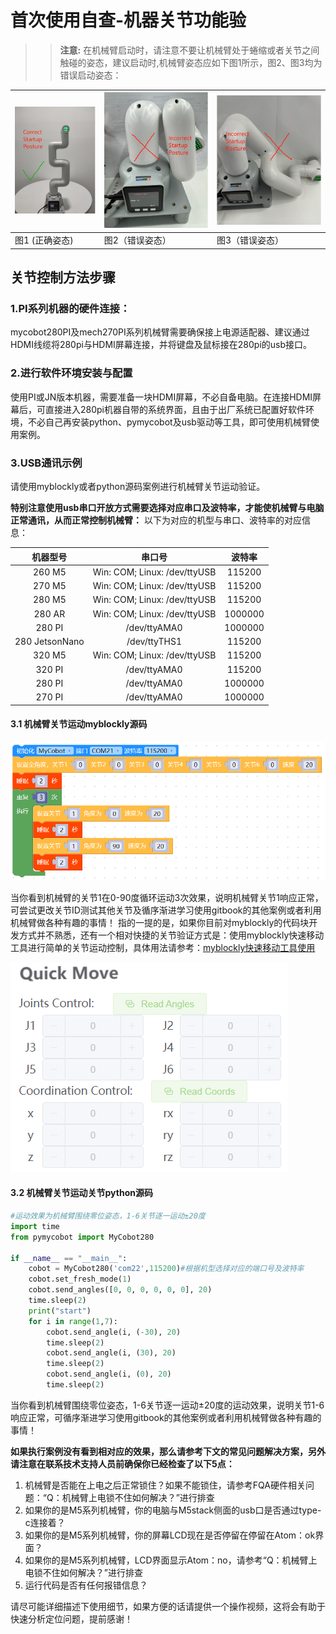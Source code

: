 # 首次使用自查-机器关节功能验

>> **注意:** 在机械臂启动时，请注意不要让机械臂处于蜷缩或者关节之间触碰的姿态，建议启动时,机械臂姿态应如下图1所示，图2、图3均为错误启动姿态：

| ![](../../resource/4-SupportAndService/9.Troubleshooting/9.images/check_1.png) | ![](../../resource/4-SupportAndService/9.Troubleshooting/9.images/check_2.png) |  ![](../../resource/4-SupportAndService/9.Troubleshooting/9.images/check_3.png)  |
|---------------|---------------|---------------|
| 图1 (正确姿态)     | 图2（错误姿态）     |  图3（错误姿态）      |

## 关节控制方法步骤

### 1.PI系列机器的硬件连接：

mycobot280PI及mech270PI系列机械臂需要确保接上电源适配器、建议通过HDMI线缆将280pi与HDMI屏幕连接，并将键盘及鼠标接在280pi的usb接口。


### 2.进行软件环境安装与配置

使用PI或JN版本机器，需要准备一块HDMI屏幕，不必自备电脑。在连接HDMI屏幕后，可直接进入280pi机器自带的系统界面，且由于出厂系统已配置好软件环境，不必自己再安装python、pymycobot及usb驱动等工具，即可使用机械臂使用案例。

### 3.USB通讯示例

请使用myblockly或者python源码案例进行机械臂关节运动验证。

**特别注意使用usb串口开放方式需要选择对应串口及波特率，才能使机械臂与电脑正常通讯，从而正常控制机械臂：**
以下为对应的机型与串口、波特率的对应信息：

| 机器型号       | 串口号 |  波特率  |
| :-----------: | :---------: | :---------: |
| 260 M5         | Win: COM; Linux: /dev/ttyUSB | 115200 |
| 270 M5         | Win: COM; Linux: /dev/ttyUSB | 115200 |
| 280 M5         | Win: COM; Linux: /dev/ttyUSB | 115200 |
| 280 AR         | Win: COM; Linux: /dev/ttyUSB | 1000000 |
| 280 PI         | /dev/ttyAMA0 | 1000000 |
| 280 JetsonNano         | /dev/ttyTHS1 | 115200 |
| 320 M5         | Win: COM; Linux: /dev/ttyUSB | 115200 |
| 320 PI         | /dev/ttyAMA0 | 115200 |
| 280 PI         | /dev/ttyAMA0 | 1000000 |
| 270 PI         | /dev/ttyAMA0 | 1000000 |


#### 3.1 机械臂关节运动myblockly源码

![](../../resource/4-SupportAndService/9.Troubleshooting/9.images/check_5.png)

当你看到机械臂的关节1在0-90度循环运动3次效果，说明机械臂关节1响应正常，可尝试更改关节ID测试其他关节及循序渐进学习使用gitbook的其他案例或者利用机械臂做各种有趣的事情！
指的一提的是，如果你目前对myblockly的代码块开发方式并不熟悉，还有一个相对快捷的关节验证方式是：使用myblockly快速移动工具进行简单的关节运动控制，具体用法请参考：[myblockly快速移动工具使用](https://drive.google.com/file/d/1pDR-WBjkGrLcRdeshDmAMIWbEpu_jsJW/view?usp=sharing)

![](../../resource/4-SupportAndService/9.Troubleshooting/9.images/check_6.png)

#### 3.2 机械臂关节运动关节python源码

```python
#运动效果为机械臂围绕零位姿态，1-6关节逐一运动±20度
import time
from pymycobot import MyCobot280

if __name__ == "__main__":
    cobot = MyCobot280('com22',115200)#根据机型选择对应的端口号及波特率
    cobot.set_fresh_mode(1)
    cobot.send_angles([0, 0, 0, 0, 0, 0], 20)
    time.sleep(2)
    print("start")
    for i in range(1,7):
        cobot.send_angle(i, (-30), 20)
        time.sleep(2)
        cobot.send_angle(i, (30), 20)
        time.sleep(2)
        cobot.send_angle(i, (0), 20)
        time.sleep(2)

```

当你看到机械臂围绕零位姿态，1-6关节逐一运动±20度的运动效果，说明关节1-6响应正常，可循序渐进学习使用gitbook的其他案例或者利用机械臂做各种有趣的事情！

**如果执行案例没有看到相对应的效果，那么请参考下文的常见问题解决方案，另外请注意在联系技术支持人员前确保你已经检查了以下5点：**

1. 机械臂是否能在上电之后正常锁住？如果不能锁住，请参考FQA硬件相关问题：“Q：机械臂上电锁不住如何解决？”进行排查
2. 如果你的是M5系列机械臂，你的电脑与M5stack侧面的usb口是否通过type-c连接着？
3. 如果你的是M5系列机械臂，你的屏幕LCD现在是否停留在停留在Atom：ok界面？
4. 如果你的是M5系列机械臂，LCD界面显示Atom：no，请参考“Q：机械臂上电锁不住如何解决？”进行排查
5. 运行代码是否有任何报错信息？

请尽可能详细描述下使用细节，如果方便的话请提供一个操作视频，这将会有助于快速分析定位问题，提前感谢！
